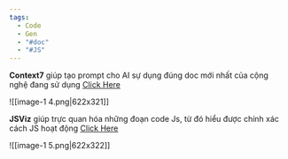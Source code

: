 ```yaml
---
tags:
  - Code
  - Gen
  - "#doc"
  - "#JS"
---
```

**Context7**
	giúp tạo prompt cho AI sự dụng đúng doc mới nhất của cộng nghệ đang sử dụng
[Click Here](https://context7.com/)

![[image-1 4.png|622x321]]



**JSViz**
	giúp trực quan hóa những đoạn code Js, từ đó hiểu được chính xác cách JS hoạt động
[Click Here](https://jsviz.klve.nl/)

![[image-1 5.png|622x322]]

